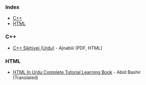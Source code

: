 ### Index

* [C++](#cplusplus)
* [HTML](#html)


### <a id="cplusplus"></a>C++
 
* [C++ Sikhiyei (Urdu)](https://archive.org/details/CSikhiyeiUrduByAjnabiii) - Ajnabiii (PDF, HTML)


### HTML

* [HTML In Urdu Complete Tutorial Learning Book](https://www.eislamicbook.com/html-in-urdu-complete-tutorial-learning-book/) - Abid Bashir (Translated)
